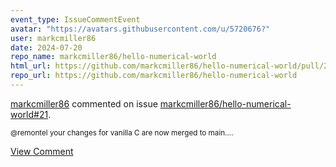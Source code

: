 ```yaml
---
event_type: IssueCommentEvent
avatar: "https://avatars.githubusercontent.com/u/5720676?"
user: markcmiller86
date: 2024-07-20
repo_name: markcmiller86/hello-numerical-world
html_url: https://github.com/markcmiller86/hello-numerical-world/pull/21
repo_url: https://github.com/markcmiller86/hello-numerical-world
---
```


<a href='https://github.com/markcmiller86' target='_blank'>markcmiller86</a> commented on issue <a href='https://github.com/markcmiller86/hello-numerical-world/pull/21' target='_blank'>markcmiller86/hello-numerical-world#21</a>.

<small>@remontel your changes for vanilla C are now merged to main....</small>

<a href='https://github.com/markcmiller86/hello-numerical-world/pull/21' target='_blank'>View Comment</a>